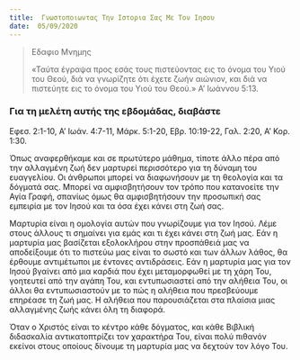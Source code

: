```yaml
---
title:  Γνωστοποιωντας Την Ιστορια Σας Με Τον Ιησου
date:  05/09/2020
---
```


> <p>Εδαφιο Μνημης</p>
>  «Ταύτα έγραψα προς εσάς τους πιστεύοντας εις το όνομα του Υιού του Θεού, διά να γνωρίζητε ότι έχετε ζωήν αιώνιον, και διά να πιστεύητε εις το όνομα του Υιού του Θεού.» Α’ Ιωάννου 5:13.

### Για τη μελέτη αυτής της εβδομάδας, διαβάστε
Εφεσ. 2:1-10, Α’ Ιωάν. 4:7-11, Μάρκ. 5:1-20, Εβρ. 10:19-22, Γαλ. 2:20, Α’ Κορ. 1:30.

Όπως αναφερθήκαμε και σε πρωτύτερο μάθημα, τίποτε άλλο πέρα από την αλλαγμένη ζωή δεν μαρτυρεί περισσότερο για τη δύναμη του ευαγγελίου. Οι άνθρωποι μπορεί να διαφωνήσουν με τη θεολογία και τα δόγματά σας. Μπορεί να αμφισβητήσουν τον τρόπο που κατανοείτε την Αγία Γραφή, σπανίως όμως θα αμφισβητήσουν την προσωπική σας εμπειρία με τον Ιησού και τα όσα έχει κάνει στη ζωή σας.

Μαρτυρία είναι η ομολογία αυτών που γνωρίζουμε για τον Ιησού. Λέμε στους άλλους τι σημαίνει για εμάς και τι έχει κάνει στη ζωή μας. Εάν η μαρτυρία μας βασίζεται εξολοκλήρου στην προσπάθειά μας να αποδείξουμε ότι το πιστεύω μας είναι το σωστό και των άλλων λάθος, θα έρθουμε αντιμέτωποι με έντονες αντιδράσεις. Εάν η μαρτυρία μας για τον Ιησού βγαίνει από μια καρδιά που έχει μεταμορφωθεί με τη χάρη Του, γοητευτεί από την αγάπη Του, και εντυπωσιαστεί από την αλήθεια Του, οι άλλοι θα εντυπωσιαστούν με το πώς η αλήθεια που πρεσβεύουμε επηρέασε τη ζωή μας. Η αλήθεια που παρουσιάζεται στα πλαίσια μιας αλλαγμένης ζωής κάνει όλη τη διαφορά.

Όταν ο Χριστός είναι το κέντρο κάθε δόγματος, και κάθε Βιβλική διδασκαλία αντικατοπτρίζει τον χαρακτήρα Του, είναι πολύ πιθανόν εκείνοι στους οποίους δίνουμε τη μαρτυρία μας να δεχτούν τον λόγο Του.